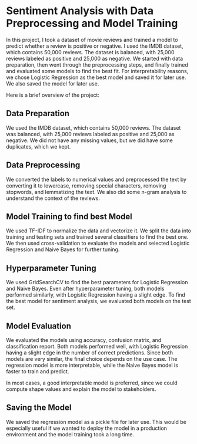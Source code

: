 # Sentiment Analysis with Data Preprocessing and Model Training

In this project, I took a dataset of movie reviews and trained a model to predict whether a review is positive or negative. 
I used the IMDB dataset, which contains 50,000 reviews. 
The dataset is balanced, with 25,000 reviews labeled as positive and 25,000 as negative.
We started with data preparation, then went through the preprocessing steps, and finally trained and evaluated some models to find the best fit. 
For interpretability reasons, we chose Logistic Regression as the best model and saved it for later use.
We also saved the model for later use.


Here is a brief overview of the project:


## Data Preparation
We used the IMDB dataset, which contains 50,000 reviews. The dataset was balanced, with 25,000 reviews labeled as positive and 25,000 as negative. We did not have any missing values, but we did have some duplicates, which we kept.


## Data Preprocessing
We converted the labels to numerical values and preprocessed the text by converting it to lowercase, removing special characters, removing stopwords, and lemmatizing the text. We also did some n-gram analysis to understand the context of the reviews.


## Model Training to find best Model
We used TF-IDF to normalize the data and vectorize it. We split the data into training and testing sets and trained several classifiers to find the best one. We then used cross-validation to evaluate the models and selected Logistic Regression and Naive Bayes for further tuning.


## Hyperparameter Tuning
We used GridSearchCV to find the best parameters for Logistic Regression and Naive Bayes.
Even after hyperparameter tuning, both models performed similarly, with Logistic Regression having a slight edge.
To find the best model for sentiment analysis, we evaluated both models on the test set.

## Model Evaluation
We evaluated the models using accuracy, confusion matrix, and classification report. Both models performed well, with Logistic Regression having a slight edge in the number of correct predictions. Since both models are very similar, the final choice depends on the use case. The regression model is more interpretable, while the Naive Bayes model is faster to train and predict.

In most cases, a good interpretable model is preferred, since we could compute shape values and explain the model to stakeholders.


## Saving the Model
We saved the regression model as a pickle file for later use. This would be especially useful if we wanted to deploy the model in a production environment and the model training took a long time.
